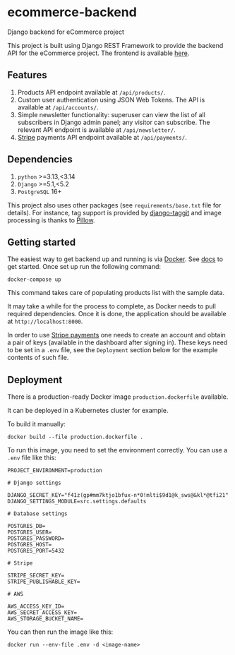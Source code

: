 # ecommerce-backend

Django backend for eCommerce project

This project is built using Django REST Framework to provide the backend API
for the eCommerce project. The frontend is available
[here](https://github.com/kkosiba/ecommerce-frontend).

## Features

1. Products API endpoint available at `/api/products/`.
2. Custom user authentication using JSON Web Tokens. The API is available
   at `/api/accounts/`.
2. Simple newsletter functionality: superuser can view the list of all
   subscribers in Django admin panel; any visitor can subscribe. The relevant
   API endpoint is available at `/api/newsletter/`.
3. [Stripe](https://stripe.com/) payments API endpoint available
   at `/api/payments/`.

## Dependencies

1. `python` >=3.13,<3.14
2. `Django` >=5.1,<5.2
3. `PostgreSQL` 16+

This project also uses other packages (see `requirements/base.txt` file for
details). For instance, tag support is provided by
[django-taggit](https://github.com/alex/django-taggit) and image processing is
thanks to [Pillow](https://github.com/python-pillow/Pillow).

## Getting started

The easiest way to get backend up and running is via
[Docker](https://www.docker.com/). See
[docs](https://docs.docker.com/get-started/) to get started. Once set up run
the following command:

`docker-compose up`

This command takes care of populating products list with the sample data.

It may take a while for the process to complete, as Docker needs to pull
required dependencies. Once it is done, the application should be available
at `http://localhost:8000`.

In order to use [Stripe payments](https://stripe.com/) one needs to create an
account and obtain a pair of keys (available in the dashboard after signing in).
These keys need to be set in a `.env` file, see the `Deployment` section below
for the example contents of such file.

## Deployment

There is a production-ready Docker image `production.dockerfile` available.

It can be deployed in a Kubernetes cluster for example.

To build it manually:

```shell
docker build --file production.dockerfile .
```

To run this image, you need to set the environment correctly. You can use a `.env` file like this:

```dotenv
PROJECT_ENVIRONMENT=production

# Django settings

DJANGO_SECRET_KEY="f41z(gp#mm7ktjo1bfux-n*0!mlti$9d1@k_sws@&kl*@tfi21"
DJANGO_SETTINGS_MODULE=src.settings.defaults

# Database settings

POSTGRES_DB=
POSTGRES_USER=
POSTGRES_PASSWORD=
POSTGRES_HOST=
POSTGRES_PORT=5432

# Stripe

STRIPE_SECRET_KEY=
STRIPE_PUBLISHABLE_KEY=

# AWS

AWS_ACCESS_KEY_ID=
AWS_SECRET_ACCESS_KEY=
AWS_STORAGE_BUCKET_NAME=
```

You can then run the image like this:

```shell
docker run --env-file .env -d <image-name>
```
